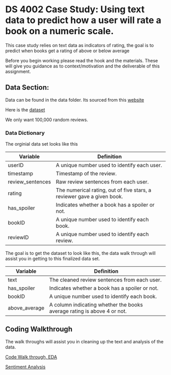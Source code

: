 # DS 4002 Case Study: Using text data to predict how a user will rate a book on a numeric scale. 

This case study relies on text data as indicators of rating, the goal is to predict when books get a rating of above or below average

Before you begin working please read the hook and the materials. These will give you guidance as to context/motivation and the deliverable of this assignment. 

## Data Section:
Data can be found in the data folder. Its sourced from this [website](https://drive.google.com/uc?id=196W2kDoZXRPjzbTjM6uvTidn6aTpsFnS)

Here is the [dataset](https://drive.google.com/file/d/1cx1xl5_ctHvgSSTsOH14CaylIg5dVTR4/view?usp=sharing)

We only want 100,000 random reviews. 


### Data Dictionary

The orginial data set looks like this 

| Variable | Definition | 
| ------- | --- |
| userID | A unique number used to identify each user. |
| timestamp | Timestamp of the review. |
| review_sentences | Raw review sentences from each user. |
| rating | The numerical rating, out of five stars, a reviewer gave a given book. | 
| has_spoiler| Indicates whether a book has a spoiler or not. |
| bookID | A unique number used to identify each book.| 
| reviewID | A unique number used to identify each review.| 

The goal is to get the dataset to look like this, the data walk through will assist you in getting to this finalized data set.

| Variable | Definition | 
| ------- | --- |
| text | The cleaned review sentences from each user.  | 
| has_spoiler| Indicates whether a book has a spoiler or not. |
| bookID | A unique number used to identify each book.| 
| above_average | A column indicating whether the books average rating is above 4 or not.  |



## Coding Walkthrough

The walk throughs will assist you in cleaning up the text and analysis of the data. 

[Code Walk through, EDA](https://www.red-gate.com/simple-talk/databases/sql-server/bi-sql-server/text-mining-and-sentiment-analysis-with-r/)

[Sentiment Analysis](https://rpubs.com/Argaadya/529538)
